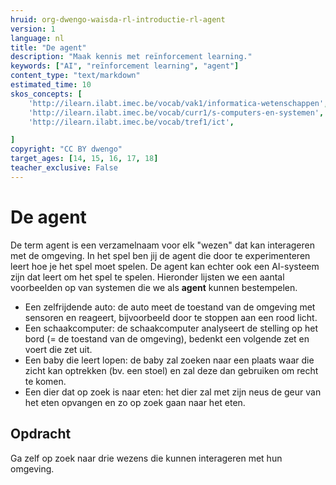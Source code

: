 ```yaml
---
hruid: org-dwengo-waisda-rl-introductie-rl-agent
version: 1
language: nl
title: "De agent"
description: "Maak kennis met reïnforcement learning."
keywords: ["AI", "reïnforcement learning", "agent"]
content_type: "text/markdown"
estimated_time: 10
skos_concepts: [
    'http://ilearn.ilabt.imec.be/vocab/vak1/informatica-wetenschappen', 
    'http://ilearn.ilabt.imec.be/vocab/curr1/s-computers-en-systemen',
    'http://ilearn.ilabt.imec.be/vocab/tref1/ict',

]
copyright: "CC BY dwengo"
target_ages: [14, 15, 16, 17, 18]
teacher_exclusive: False
---
```


# De agent

De term agent is een verzamelnaam voor elk "wezen" dat kan interageren met de omgeving. In het spel ben jij de agent die door te experimenteren leert hoe je het spel moet spelen. De agent kan echter ook een AI-systeem zijn dat leert om het spel te spelen. Hieronder lijsten we een aantal voorbeelden op van systemen die we als **agent** kunnen bestempelen.

- Een zelfrijdende auto: de auto meet de toestand van de omgeving met sensoren en reageert, bijvoorbeeld door te stoppen aan een rood licht.
- Een schaakcomputer: de schaakcomputer analyseert de stelling op het bord (= de toestand van de omgeving), bedenkt een volgende zet en voert die zet uit.
- Een baby die leert lopen: de baby zal zoeken naar een plaats waar die zicht kan optrekken (bv. een stoel) en zal deze dan gebruiken om recht te komen.
- Een dier dat op zoek is naar eten: het dier zal met zijn neus de geur van het eten opvangen en zo op zoek gaan naar het eten.

<div class="dwengo-content assignment">
<h2 class="title">Opdracht</h2>
<div class="content">
Ga zelf op zoek naar drie wezens die kunnen interageren met hun omgeving.
</div>
</div>


